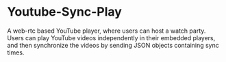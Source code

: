 # Youtube-Sync-Play
A web-rtc based YouTube player, where users can host a watch party. Users can play YouTube videos independently in their embedded players, and then synchronize the videos by sending JSON objects containing sync times.
